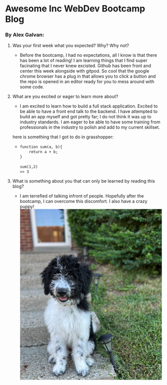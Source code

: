 # Awesome Inc WebDev Bootcamp Blog

### By Alex Galvan:

1.  Was your first week what you expected? Why? Why not?

    -   Before the bootcamp, I had no expectations, all I know is that there has been a lot of reading! I am learning things that I find super facinating that I never knew excisted. Github has been front and center this week alongside with gitpod. So cool that the google chrome browser has a plug in that allows you to click a button and the repo is opened in an editor ready for you to mess around with some code. 

2.  What are you excited or eager to learn more about?

    -   I am excited to learn how to build a full stack application. Excited to be able to  have a front end talk to the backend. I have attempted to build an app myself and got pretty far; I do not think it was up to industry standards. I am eager to be able to have some training from professionals in the industry to polish and add to my current skillset.

    here is something that I got to do in grasshopper: 
    -   ```
        function sum(a, b){
            return a + b;
        }

        sum(1,2)
        >> 3
        ```    

3.  What is something about you that can only be learned by reading this blog?
    -   I am terrefied of talking infront of people. Hopefully after the bootcamp, I can overcome this discomfort. I also have a crazy puppy! 
    ![puppy](/img/puppy.jpg)